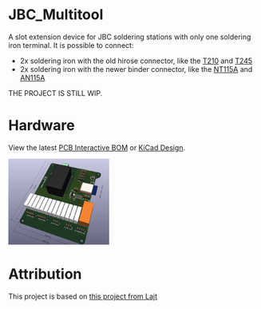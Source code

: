 # JBC_Multitool
A slot extension device for JBC soldering stations with only one soldering iron terminal.
It is possible to connect:

* 2x soldering iron with the old hirose connector, like the [T210](https://www.weidinger.eu/de/wl13282) and [T245](https://www.weidinger.eu/de/wl13283)
* 2x soldering iron with the newer binder connector, like the [NT115A](https://www.weidinger.eu/de/wl44430) and [AN115A](https://www.weidinger.eu/de/wl45372)

THE PROJECT IS STILL WIP.

# Hardware
View the latest [PCB Interactive BOM](https://htmlpreview.github.io/?https://github.com/Tropaion/JBC_Multitool/blob/main/hardware/bom/ibom.html) or [KiCad Design](https://kicanvas.org/?github=https%3A%2F%2Fgithub.com%2FTropaion%2FJBC_Multitool%2Fblob%2Fmain%2Fhardware%2FJBC_Multitool.kicad_prodsada).

<p float="left">
  <img src="https://github.com/Tropaion/JBC_Multitool/blob/main/images/pcb.png?raw=true" width="40%" />
</p>

# Attribution
This project is based on [this project from Lajt](https://lajtronix.eu/2024/02/08/jbc-3-tool-selector/)
